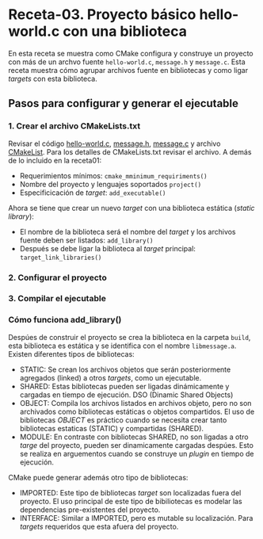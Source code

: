 # Receta-03. Proyecto básico hello-world.c con una biblioteca

En esta receta se muestra como CMake configura y construye un proyecto con más de un archvo fuente `hello-world.c`, `message.h` y `message.c`. Esta receta muestra cómo agrupar archivos fuente en bibliotecas y como ligar *targets* con esta biblioteca.

## Pasos para configurar y generar el ejecutable

### 1. Crear el archivo CMakeLists.txt

Revisar el código [hello-world.c](hello-world.c), [message.h](message.h), [message.c](message.c) y archivo [CMakeList](CMakeLists.txt). Para los detalles de CMakeLists.txt revisar el archivo. A demás de lo incluido en la receta01:

- Requerimientos mínimos: `cmake_mminimum_requiriments()`
- Nombre del proyecto y lenguajes soportados `project()`
- Especificicación de *target*: `add_executable()`

Ahora se tiene que crear un nuevo *target* con una biblioteca estática (*static library*):

- El nombre de la biblioteca será el nombre del *target* y los archivos fuente deben ser listados: `add_library()`
- Después se debe ligar la biblioteca al *target* principal: `target_link_libraries()`

### 2. Configurar el proyecto

### 3. Compilar el ejecutable

### Cómo funciona add_library()

Despúes de construir el proyecto se crea la biblioteca en la carpeta `build`, esta biblioteca es estática y se identifica con el nombre `libmessage.a`. Existen diferentes tipos de bibliotecas:

- STATIC: Se crean los archivos objetos que serán posteriormente agregados (linked) a otros *targets*, como un ejecutable.
- SHARED: Estas bibliotecas pueden ser ligadas dinámicamente y cargadas en tiempo de ejecución. DSO (Dinamic Shared Objects)
- OBJECT: Compila los archivos listados en archivos objeto, pero no son archivados como bibliotecas estáticas o objetos compartidos. El uso de bibliotecas *OBJECT* es práctico cuando se necesita crear tanto bibliotecas estaticas (STATIC) y compartidas (SHARED).
- MODULE: En contraste con bibliotecas SHARED, no son ligadas a otro *targe* del proyecto, pueden ser dinamicamente cargadas despúes. Esto se realiza en arguementos cuando se construye un *plugin* en tiempo de ejecución.

CMake puede generar además otro tipo de bibliotecas:

- IMPORTED: Este tipo de bibliotecas *target* son localizadas fuera del proyecto. El uso principal de este tipo de bibiliotecas es modelar las dependencias  pre-existentes del proyecto.
- INTERFACE: Similar a IMPORTED, pero es mutable su localización. Para *targets* requeridos que esta afuera del proyecto.

